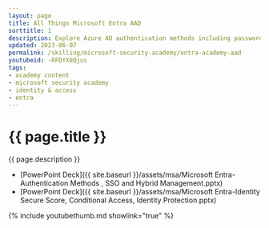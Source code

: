 ```yaml
---
layout: page
title: All Things Microsoft Entra AAD
sorttitle: 1
description: Explore Azure AD authentication methods including passwords, MFA, and certificate-based. Learn about Single Sign-On (SSO) and Hybrid Identity, which empowers organizations to extend their on-premises Active Directory environment to Azure AD. Another focus of the session is on Azure AD Identity Secure Score, Conditional Access, and Identity Protection, which are vital tools for securing user identities and access to resources in the cloud.
updated: 2023-06-07
permalink: /skilling/microsoft-security-academy/entra-academy-aad
youtubeid: -RFDYX8Qjus
tags: 
- academy content
- microsoft security academy
- identity & access
- entra
---
```


# {{ page.title }}

{{ page.description }}

* [PowerPoint Deck]({{ site.baseurl }}/assets/msa/Microsoft Entra-Authentication Methods , SSO and Hybrid Management.pptx)
* [PowerPoint Deck]({{ site.baseurl }}/assets/msa/Microsoft Entra-Identity Secure Score, Conditional Access, Identity Protection.pptx)

{% include youtubethumb.md showlink="true" %}